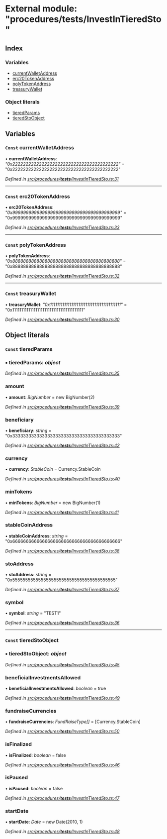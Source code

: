 # External module: "procedures/**tests**/InvestInTieredSto"

## Index

### Variables

- [currentWalletAddress](_procedures___tests___investintieredsto_.md#const-currentwalletaddress)
- [erc20TokenAddress](_procedures___tests___investintieredsto_.md#const-erc20tokenaddress)
- [polyTokenAddress](_procedures___tests___investintieredsto_.md#const-polytokenaddress)
- [treasuryWallet](_procedures___tests___investintieredsto_.md#const-treasurywallet)

### Object literals

- [tieredParams](_procedures___tests___investintieredsto_.md#const-tieredparams)
- [tieredStoObject](_procedures___tests___investintieredsto_.md#const-tieredstoobject)

## Variables

### `Const` currentWalletAddress

• **currentWalletAddress**: _"0x2222222222222222222222222222222222222222"_ = "0x2222222222222222222222222222222222222222"

_Defined in [src/procedures/**tests**/InvestInTieredSto.ts:31](https://github.com/PolymathNetwork/polymath-sdk/blob/660aba8/src/procedures/__tests__/InvestInTieredSto.ts#L31)_

---

### `Const` erc20TokenAddress

• **erc20TokenAddress**: _"0x9999999999999999999999999999999999999999"_ = "0x9999999999999999999999999999999999999999"

_Defined in [src/procedures/**tests**/InvestInTieredSto.ts:33](https://github.com/PolymathNetwork/polymath-sdk/blob/660aba8/src/procedures/__tests__/InvestInTieredSto.ts#L33)_

---

### `Const` polyTokenAddress

• **polyTokenAddress**: _"0x8888888888888888888888888888888888888888"_ = "0x8888888888888888888888888888888888888888"

_Defined in [src/procedures/**tests**/InvestInTieredSto.ts:32](https://github.com/PolymathNetwork/polymath-sdk/blob/660aba8/src/procedures/__tests__/InvestInTieredSto.ts#L32)_

---

### `Const` treasuryWallet

• **treasuryWallet**: _"0x1111111111111111111111111111111111111111"_ = "0x1111111111111111111111111111111111111111"

_Defined in [src/procedures/**tests**/InvestInTieredSto.ts:30](https://github.com/PolymathNetwork/polymath-sdk/blob/660aba8/src/procedures/__tests__/InvestInTieredSto.ts#L30)_

## Object literals

### `Const` tieredParams

### ▪ **tieredParams**: _object_

_Defined in [src/procedures/**tests**/InvestInTieredSto.ts:35](https://github.com/PolymathNetwork/polymath-sdk/blob/660aba8/src/procedures/__tests__/InvestInTieredSto.ts#L35)_

### amount

• **amount**: _BigNumber_ = new BigNumber(2)

_Defined in [src/procedures/**tests**/InvestInTieredSto.ts:39](https://github.com/PolymathNetwork/polymath-sdk/blob/660aba8/src/procedures/__tests__/InvestInTieredSto.ts#L39)_

### beneficiary

• **beneficiary**: _string_ = "0x3333333333333333333333333333333333333333"

_Defined in [src/procedures/**tests**/InvestInTieredSto.ts:42](https://github.com/PolymathNetwork/polymath-sdk/blob/660aba8/src/procedures/__tests__/InvestInTieredSto.ts#L42)_

### currency

• **currency**: _StableCoin_ = Currency.StableCoin

_Defined in [src/procedures/**tests**/InvestInTieredSto.ts:40](https://github.com/PolymathNetwork/polymath-sdk/blob/660aba8/src/procedures/__tests__/InvestInTieredSto.ts#L40)_

### minTokens

• **minTokens**: _BigNumber_ = new BigNumber(1)

_Defined in [src/procedures/**tests**/InvestInTieredSto.ts:41](https://github.com/PolymathNetwork/polymath-sdk/blob/660aba8/src/procedures/__tests__/InvestInTieredSto.ts#L41)_

### stableCoinAddress

• **stableCoinAddress**: _string_ = "0x6666666666666666666666666666666666666666"

_Defined in [src/procedures/**tests**/InvestInTieredSto.ts:38](https://github.com/PolymathNetwork/polymath-sdk/blob/660aba8/src/procedures/__tests__/InvestInTieredSto.ts#L38)_

### stoAddress

• **stoAddress**: _string_ = "0x5555555555555555555555555555555555555555"

_Defined in [src/procedures/**tests**/InvestInTieredSto.ts:37](https://github.com/PolymathNetwork/polymath-sdk/blob/660aba8/src/procedures/__tests__/InvestInTieredSto.ts#L37)_

### symbol

• **symbol**: _string_ = "TEST1"

_Defined in [src/procedures/**tests**/InvestInTieredSto.ts:36](https://github.com/PolymathNetwork/polymath-sdk/blob/660aba8/src/procedures/__tests__/InvestInTieredSto.ts#L36)_

---

### `Const` tieredStoObject

### ▪ **tieredStoObject**: _object_

_Defined in [src/procedures/**tests**/InvestInTieredSto.ts:45](https://github.com/PolymathNetwork/polymath-sdk/blob/660aba8/src/procedures/__tests__/InvestInTieredSto.ts#L45)_

### beneficialInvestmentsAllowed

• **beneficialInvestmentsAllowed**: _boolean_ = true

_Defined in [src/procedures/**tests**/InvestInTieredSto.ts:49](https://github.com/PolymathNetwork/polymath-sdk/blob/660aba8/src/procedures/__tests__/InvestInTieredSto.ts#L49)_

### fundraiseCurrencies

• **fundraiseCurrencies**: _FundRaiseType[]_ = [Currency.StableCoin]

_Defined in [src/procedures/**tests**/InvestInTieredSto.ts:50](https://github.com/PolymathNetwork/polymath-sdk/blob/660aba8/src/procedures/__tests__/InvestInTieredSto.ts#L50)_

### isFinalized

• **isFinalized**: _boolean_ = false

_Defined in [src/procedures/**tests**/InvestInTieredSto.ts:46](https://github.com/PolymathNetwork/polymath-sdk/blob/660aba8/src/procedures/__tests__/InvestInTieredSto.ts#L46)_

### isPaused

• **isPaused**: _boolean_ = false

_Defined in [src/procedures/**tests**/InvestInTieredSto.ts:47](https://github.com/PolymathNetwork/polymath-sdk/blob/660aba8/src/procedures/__tests__/InvestInTieredSto.ts#L47)_

### startDate

• **startDate**: _Date_ = new Date(2010, 1)

_Defined in [src/procedures/**tests**/InvestInTieredSto.ts:48](https://github.com/PolymathNetwork/polymath-sdk/blob/660aba8/src/procedures/__tests__/InvestInTieredSto.ts#L48)_
